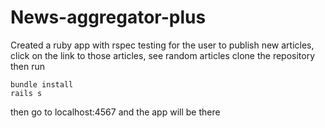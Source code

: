 # News-aggregator-plus

Created a ruby app with rspec testing for the user to publish new articles, click on the link to those articles, see random articles
clone the repository
then run 
``` 
bundle install 
rails s 
``` 
then go to localhost:4567 and the app will be there
